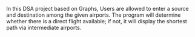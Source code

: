 In this DSA project based on Graphs,
Users are allowed to enter a source and destination among the given airports.
The program will determine whether there is a direct flight available; if not, it will display the shortest path via intermediate airports.
